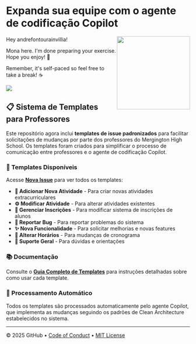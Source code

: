 # Expanda sua equipe com o agente de codificação Copilot

<img src="https://octodex.github.com/images/Professortocat_v2.png" align="right" height="200px" />

Hey andrefontourainvillia!

Mona here. I'm done preparing your exercise. Hope you enjoy! 💚

Remember, it's self-paced so feel free to take a break! ☕️

[![](https://img.shields.io/badge/Go%20to%20Exercise-%E2%86%92-1f883d?style=for-the-badge&logo=github&labelColor=197935)](https://github.com/andrefontourainvillia/java-copilot-code-agent8/issues/1)

## 📋 Sistema de Templates para Professores

Este repositório agora inclui **templates de issue padronizados** para facilitar solicitações de mudanças por parte dos professores do Mergington High School. Os templates foram criados para simplificar o processo de comunicação entre professores e o agente de codificação Copilot.

### 🎯 Templates Disponíveis

Acesse [**Nova Issue**](../../issues/new/choose) para ver todos os templates:

- **🎯 Adicionar Nova Atividade** - Para criar novas atividades extracurriculares
- **⚙️ Modificar Atividade** - Para alterar atividades existentes
- **👥 Gerenciar Inscrições** - Para modificar sistema de inscrições de alunos
- **🐛 Reportar Bug** - Para reportar problemas do sistema
- **✨ Nova Funcionalidade** - Para solicitar melhorias e novas features
- **📅 Alterar Horários** - Para mudanças de cronograma
- **💬 Suporte Geral** - Para dúvidas e orientações

### 📚 Documentação

Consulte o [**Guia Completo de Templates**](docs/issue-templates-guide.md) para instruções detalhadas sobre como usar cada template.

### 🤖 Processamento Automático

Todos os templates são processados automaticamente pelo agente Copilot, que implementa as mudanças seguindo os padrões de Clean Architecture estabelecidos no sistema.

---

&copy; 2025 GitHub &bull; [Code of Conduct](https://www.contributor-covenant.org/version/2/1/code_of_conduct/code_of_conduct.md) &bull; [MIT License](https://gh.io/mit)

